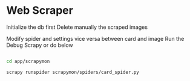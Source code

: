 # Web Scraper

Initialize the db first
Delete manually the scraped images

Modify spider and settings vice versa between card and image
Run the Debug Scrapy or do below

```bash

cd app/scrapymon

scrapy runspider scrapymon/spiders/card_spider.py

```
